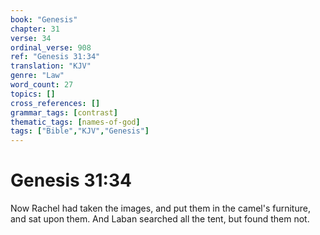 ```yaml
---
book: "Genesis"
chapter: 31
verse: 34
ordinal_verse: 908
ref: "Genesis 31:34"
translation: "KJV"
genre: "Law"
word_count: 27
topics: []
cross_references: []
grammar_tags: [contrast]
thematic_tags: [names-of-god]
tags: ["Bible","KJV","Genesis"]
---
```


# Genesis 31:34

Now Rachel had taken the images, and put them in the camel's furniture, and sat upon them. And Laban searched all the tent, but found them not.
